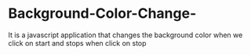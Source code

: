 # Background-Color-Change-
It is a javascript application that changes the background color when we click on start and stops when click on stop
